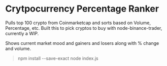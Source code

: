 # Crytpocurrency Percentage Ranker
Pulls top 100 crypto from Coinmarketcap and sorts based on Volume, Percentage, etc. 
Built this to pick cryptos to buy with node-binance-trader, currently a WIP.

Shows current market mood and gainers and losers along with % change and volume.

 > npm install --save-exact
 > node index.js

